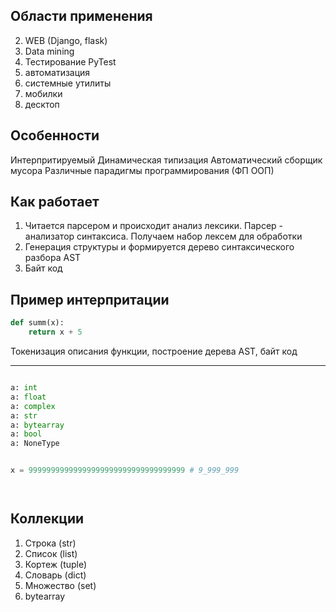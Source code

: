 ## Области применения

2. WEB (Django, flask)
3. Data mining
4. Тестирование PyTest
5. автоматизация
6. системные утилиты
7. мобилки
8. десктоп

## Особенности

Интерпритируемый
Динамическая типизация
Автоматический сборщик мусора
Различные парадигмы программирования (ФП ООП)

## Как работает

1. Читается парсером и происходит анализ лексики. Парсер - анализатор синтаксиса. Получаем набор лексем для обработки
2. Генерация структуры и формируется дерево синтаксического разбора AST
3. Байт код

## Пример интерпритации

``` python
def summ(x):
	return x + 5
```

Токенизация описания функции, построение дерева AST, байт код


---

``` python

a: int
a: float
a: complex
a: str
a: bytearray
a: bool
a: NoneType

```

``` python

x = 99999999999999999999999999999999999 # 9_999_999

```

``` python



```


## Коллекции

1.  Строка (str)
2.  Список (list)
3.  Кортеж (tuple)
4.  Словарь (dict)
5.  Множество (set)
6. bytearray